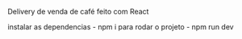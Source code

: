 Delivery de venda de café feito com React

instalar as dependencias - npm i
para rodar o projeto - npm run dev

